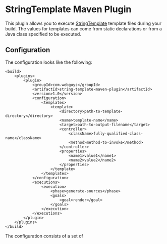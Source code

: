 # StringTemplate Maven Plugin

This plugin allows you to execute [StringTemplate](http://www.stringtemplate.org/) template files during your
build.  The values for templates can come from static declarations or from a Java class specified to be executed.

## Configuration

The configuration looks like the following:

    <build>
        <plugins>
            <plugin>
                <groupId>com.webguys</groupId>
                <artifactId>string-template-maven-plugin</artifactId>
                <version>1.0</version>
                <configuration>
                    <templates>
                        <template>
                            <directory>path-to-template-directory</directory>
                            <name>template-name</name>
                            <target>path-to-output-filename</target>
                            <controller>
                                <className>fully-qualified-class-name</className>
                                <method>method-to-invoke</method>
                            </controller>
                            <properties>
                                <name1>value1</name1>
                                <name2>value2</name2>
                            </properties>
                        </template>
                    </templates>
                </configuration>
                <executions>
                    <execution>
                        <phase>generate-sources</phase>
                        <goals>
                            <goal>render</goal>
                        </goals>
                    </execution>
                </executions>
            </plugin>
        </plugins>
    </build>

The configuration consists of a set of <template> elements that *must* contain:

1. \<directory> - The absolute or relative path to the directory where the template files to be processed reside.
2. \<name> - The name of the template to process.
3. \<target> - The absolute or relative path to the file to write the template processing results to.

The <template> element also *may* contain:

1. <controller> - This element specifies a class and method to invoke to provide computed attributes to the
template.  The children elements are <className> for the fully qualified classname and <method> for the name of the
method to invoke.  The method can be a static or instance method, the type will be automatically detected at invocation
time.
2. <properties> - Ths element specifies a set of static name-value pairs to provide to the template.  Keys are element
names and values are the text child of the element.  N.B. The properties are installed into the template after the
results of the controller, so if there are any name collisions then the value type will be automatically converted into
a list type by StringTemplate.

## Other features

1. If a output of a template is a Java file and it is written to a subdirectory of target/generated-sources, then that
subdirectory will be automatically added to the compile source paths.
2. If the class file for the controller is not available when the plugin is run, it will attempt to be compiled.  It is
assumed that the source for the controller is in the current project.  You can disable this on a per-controller basis
by setting the <compile> attribute to false.
